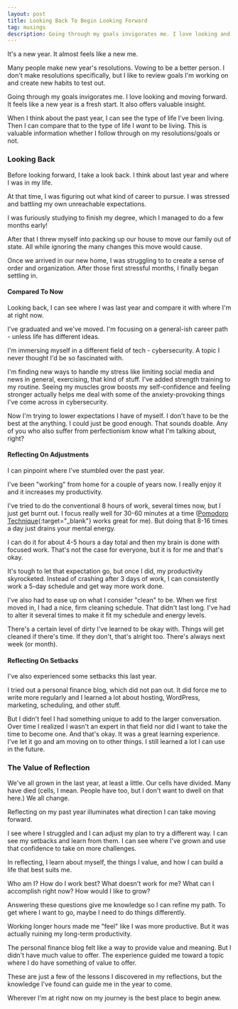 ```yaml
---
layout: post
title: Looking Back To Begin Looking Forward
tag: musings
description: Going through my goals invigorates me. I love looking and moving forward. It feels like a new year is a fresh start. It also provides valuable insight. We can imagine the type of life we want to be living, which is important to think about whether we follow through on our resolutions/goals or not.
---
```


It's a new year. It almost feels like a new me.

Many people make new year's resolutions. Vowing to be a better person. I don't make resolutions specifically, but I like to review goals I'm working on and create new habits to test out.

<!--more-->

Going through my goals invigorates me. I love looking and moving forward. It feels like a new year is a fresh start. It also offers valuable insight. 

When I think about the past year, I can see the type of life I've been living. Then I can compare that to the type of life I *want* to be living. This is valuable information whether I follow through on my resolutions/goals or not.

### Looking Back
Before looking forward, I take a look back. I think about last year and where I was in my life.

At that time, I was figuring out what kind of career to pursue. I was stressed and battling my own unreachable expectations.

I was furiously studying to finish my degree, which I managed to do a few months early!

After that I threw myself into packing up our house to move our family out of state. All while ignoring the many changes this move would cause.

Once we arrived in our new home, I was struggling to to create a sense of order and organization. After those first stressful months, I finally began settling in.

#### Compared To Now
Looking back, I can see where I was last year and compare it with where I'm at right now.

I've graduated and we've moved. I'm focusing on a general-ish career path - unless life has different ideas. 

I'm immersing myself in a different field of tech - cybersecurity. A topic I never thought I'd be so fascinated with.

I'm finding new ways to handle my stress like limiting social media and news in general, exercising, that kind of stuff. I've added strength training to my routine. Seeing my muscles grow boosts my self-confidence and feeling stronger actually helps me deal with some of the anxiety-provoking things I've come across in cybersecurity.

Now I'm trying to lower expectations I have of myself. I don't have to be the best at the anything. I could just be good enough. That sounds doable. Any of you who also suffer from perfectionism know what I'm talking about, right?

#### Reflecting On Adjustments
I can pinpoint where I've stumbled over the past year. 

I've been "working" from home for a couple of years now. I really enjoy it and it increases my productivity. 

I've tried to do the conventional 8 hours of work, several times now, but I just get burnt out. I focus really well for 30-60 minutes at a time ([Pomodoro Technique](https://en.wikipedia.org/wiki/Pomodoro_Technique){:target="_blank"} works great for me). But doing that 8-16 times a day just drains your mental energy. 

I can do it for about 4-5 hours a day total and then my brain is done with focused work. That's not the case for everyone, but it is for me and that's okay.

It's tough to let that expectation go, but once I did, my productivity skyrocketed. Instead of crashing after 3 days of work, I can consistently work a 5-day schedule and get way more work done.

I've also had to ease up on what I consider "clean" to be. When we first moved in, I had a nice, firm cleaning schedule. That didn't last long. I've had to alter it several times to make it fit my schedule and energy levels. 

There's a certain level of dirty I've learned to be okay with. Things will get cleaned if there's time. If they don't, that's alright too. There's always next week (or month).

#### Reflecting On Setbacks
I've also experienced some setbacks this last year. 

I tried out a personal finance blog, which did not pan out. It did force me to write more regularly and I learned a lot about hosting, WordPress, marketing, scheduling, and other stuff. 

But I didn't feel I had something unique to add to the larger conversation. Over time I realized I wasn't an expert in that field nor did I want to take the time to become one. And that's okay. It was a great learning experience. I've let it go and am moving on to other things. I still learned a lot I can use in the future.

### The Value of Reflection
We've all grown in the last year, at least a little. Our cells have divided. Many have died (cells, I mean. People have too, but I don't want to dwell on that here.) We all change. 

Reflecting on my past year illuminates what direction I can take moving forward. 

I see where I struggled and I can adjust my plan to try a different way. I can see my setbacks and learn from them. I can see where I've grown and use that confidence to take on more challenges. 

In reflecting, I learn about myself, the things I value, and how I can build a life that best suits me. 

Who am I? How do I work best? What doesn't work for me? What can I accomplish right now? How would I like to grow?

Answering these questions give me knowledge so I can refine my path. To get where I want to go, maybe I need to do things differently. 

Working longer hours made me "feel" like I was more productive. But it was actually ruining my long-term productivity.

The personal finance blog felt like a way to provide value and meaning. But I didn't have much value to offer. The experience guided me toward a topic where I do have something of value to offer.

These are just a few of the lessons I discovered in my reflections, but the knowledge I've found  can guide me in the year to come. 

Wherever I'm at right now on my journey is the best place to begin anew.
